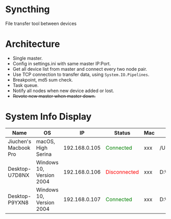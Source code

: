 # Syncthing

File transfer tool between devices

# Architecture

- Single master.
- Config in settings.ini with same master IP:Port.
- Get all device list from master and connect every two node pair.
- Use TCP connection to transfer data, using `System.IO.Pipelines`.
- Breakpoint, md5 sum check.
- Task queue.
- Notify all nodes when new device added or lost.
- <del>Revote new master when master down.</del>

# System Info Display

|Name|OS|IP|Status|Mac|WorkingDirectory|
|-|-|-|-|-|-|
| Jiuchen's Macbook Pro | macOS, High Serina |192.168.0.105| <span style="color:green">Connected</span> | xxx | /Users/jiuchenm/syncthing |
| Desktop-U7D8NX | Windows 10, Version 2004|192.168.0.106| <span style="color:red">Disconnected</span> | xxx | D:\syncthing |
| Desktop-P9YXN8 | Windows 10, Version 2004|192.168.0.107| <span style="color:green">Connected</span> | xxx | D:\syncthing |